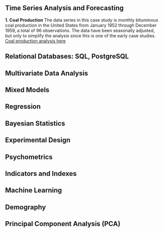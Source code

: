 
## Time Series Analysis and Forecasting
**1. Coal Production**
The data series in this case study is monthly bituminous coal production in the United States from January 1952 through December 1959, a total of 96 observations. The data have been seasonally adjusted, but only to simplify the analysis since this is one of the early case studies. 
[Coal production analysis here](https://raw.githubusercontent.com/Miriam0909/Portfolio/main/coal%20production%20US.qmd)

## Relational Databases: SQL, PostgreSQL
## Multivariate Data Analysis 
## Mixed Models
## Regression
## Bayesian Statistics
## Experimental Design
## Psychometrics 
## Indicators and Indexes
## Machine Learning
## Demography
## Principal Component Analysis (PCA)
